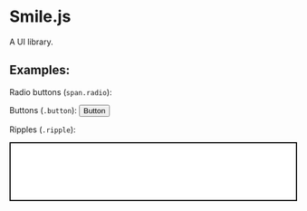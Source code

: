 # Smile.js
A UI library.

## Examples:
Radio buttons (`span.radio`):
<span class="radio ripple"></span>

Buttons (`.button`):
<button class="ripple transparent-button button">Button</button>

Ripples (`.ripple`):
<p style="display:flex;height:100px;width:100%;background-color:white;border:2px solid black;" class="ripple"></p>
<script src="/Smile.js/smile.js"></script><script>smilejs.paper.initRipple();smilejs.paper.rippleColor = "rgba(0,0,0,.25)"</script>
